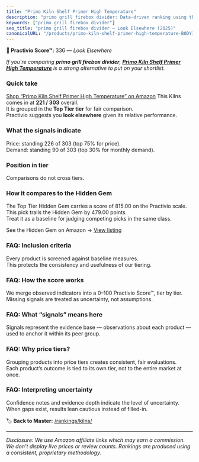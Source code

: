 ```yaml
---
title: "Primo Kiln Shelf Primer High Temperature"
description: "primo grill firebox divider: Data-driven ranking using the Practivio Score™. Positioned by quality, value, demand, findability, momentum."
keywords: ["primo grill firebox divider"]
seo_title: "primo grill firebox divider — Look Elsewhere (2025)"
canonicalURL: "/products/primo-kiln-shelf-primer-high-temperature-B0DY1XV6VS/"
---
```


**🚫 Practivio Score™:** 336 — _Look Elsewhere_


*If you're comparing **primo grill firebox divider**, **[Primo Kiln Shelf Primer High Temperature](https://www.amazon.com/dp/B0DY1XV6VS?tag=practivio-20)** is a strong alternative to put on your shortlist.*
### Quick take
[Shop “Primo Kiln Shelf Primer High Temperature” on Amazon](https://www.amazon.com/dp/B0DY1XV6VS?tag=practivio-20)
This Kilns comes in at **221 / 303** overall.  
It is grouped in the **Top Tier tier** for fair comparison.  
Practivio suggests you **look elsewhere** given its relative performance.

### What the signals indicate
Price: standing 226 of 303 (top 75% for price).  
Demand: standing 90 of 303 (top 30% for monthly demand).

### Position in tier
Comparisons do not cross tiers.

### How it compares to the Hidden Gem
The Top Tier Hidden Gem carries a score of 815.00 on the Practivio scale.  
This pick trails the Hidden Gem by 479.00 points.  
Treat it as a baseline for judging competing picks in the same class.  

See the Hidden Gem on Amazon → [View listing](https://www.amazon.com/dp/B0CQJVQ1XB?tag=practivio-20)

### FAQ: Inclusion criteria
Every product is screened against baseline measures.  
This protects the consistency and usefulness of our tiering.

### FAQ: How the score works
We merge observed indicators into a 0–100 Practivio Score™, tier by tier.  
Missing signals are treated as uncertainty, not assumptions.

### FAQ: What “signals” means here
Signals represent the evidence base — observations about each product — used to anchor it within its peer group.

### FAQ: Why price tiers?
Grouping products into price tiers creates consistent, fair evaluations.  
Each product’s outcome is tied to its own tier, not to the entire market at once.

### FAQ: Interpreting uncertainty
Confidence notes and evidence depth indicate the level of uncertainty.  
When gaps exist, results lean cautious instead of filled-in.


🏷️ **Back to Master:** [/rankings/kilns/](/rankings/kilns/)

---
_Disclosure: We use Amazon affiliate links which may earn a commission. We don’t display live prices or review counts. Rankings are produced using a consistent, proprietary methodology._
